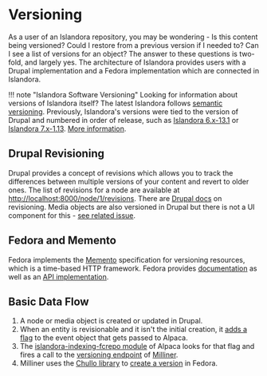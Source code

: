 # Versioning
As a user of an Islandora repository, you may be wondering - Is this content being versioned? Could I restore from a previous version if I needed to? Can I see a list of versions for an object?
The answer to these questions is two-fold, and largely yes. The architecture of Islandora provides users with a Drupal implementation and a Fedora implementation which are connected in Islandora.

!!! note "Islandora Software Versioning"
    Looking for information about versions of Islandora itself? The latest Islandora follows [semantic versioning](https://semver.org/). Previously, Islandora's versions were tied to the version of Drupal and numbered in order of release, such as [Islandora 6.x-13.1](https://wiki.lyrasis.org/display/ISLANDORA6131/Islandora) or [Islandora 7.x-1.13](https://wiki.lyrasis.org/display/ISLANDORA/Start). [More information](../technical-documentation/versioning).

## Drupal Revisioning
Drupal provides a concept of revisions which allows you to track the differences between multiple versions of your content and revert to older ones. The list of revisions for a node are available at [http://localhost:8000/node/1/revisions](http://localhost:8000/node/1/revisions). There are [Drupal docs](https://www.drupal.org/docs/8/administering-a-drupal-8-site/node-revisions) on revisioning. Media objects are also versioned in Drupal but there is not a UI component for this - [see related issue](https://github.com/Islandora/documentation/issues/1035).

## Fedora and Memento
Fedora implements the [Memento](http://mementoweb.org/about/) specification for versioning resources, which is a time-based HTTP framework. Fedora provides [documentation](https://wiki.lyrasis.org/display/FEDORA5x/Versioning) as well as an [API implementation](https://wiki.lyrasis.org/display/FEDORA5x/RESTful+HTTP+API+-+Versioning).


## Basic Data Flow
1. A node or media object is created or updated in Drupal.
2. When an entity is revisionable and it isn't the initial creation, it [adds a flag](https://github.com/Islandora/islandora/blob/8.x-1.x/src/EventGenerator/EventGenerator.php#L109) to the event object that gets passed to Alpaca.
3. The [islandora-indexing-fcrepo module](https://github.com/Islandora/Alpaca/tree/dev/islandora-indexing-fcrepo) of Alpaca looks for that flag and fires a call to the [versioning endpoint](https://github.com/Islandora/Crayfish/blob/dev/Milliner/src/app.php#L52) of [Milliner](https://github.com/Islandora/Crayfish/tree/dev/Milliner).
4. Milliner uses the [Chullo library](https://github.com/Islandora/chullo/blob/dev/src/FedoraApi.php#L320) to [create a version](https://github.com/Islandora/Crayfish/blob/dev/Milliner/src/Service/MillinerService.php#L551) in Fedora.
